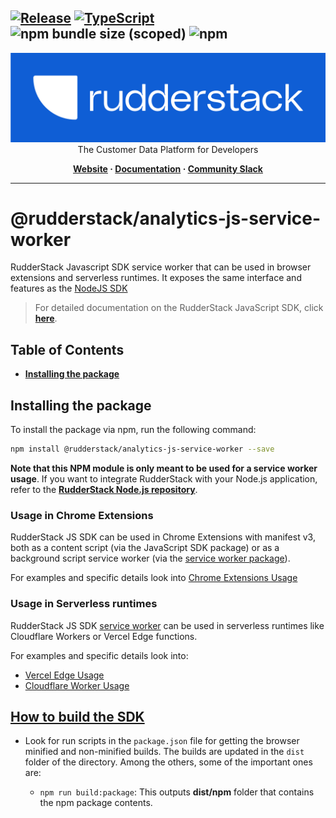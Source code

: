 ## [![Release](https://img.shields.io/npm/v/%40rudderstack/analytics-js-service-worker)](https://www.npmjs.com/package/@rudderstack/analytics-js-service-worker) [![TypeScript](https://img.shields.io/badge/%3C%2F%3E-TypeScript-%230074c1.svg)](https://www.typescriptlang.org/) ![npm bundle size (scoped)](https://img.shields.io/bundlephobia/min/%40rudderstack/analytics-js-service-worker) ![npm](https://img.shields.io/npm/dw/%40rudderstack/analytics-js-service-worker)

<p align="center">
  <a href="https://rudderstack.com/">
    <img alt="RudderStack" width="512" src="https://raw.githubusercontent.com/rudderlabs/rudder-sdk-js/develop/assets/rs-logo-full-light.jpg">
  </a>
  <br />
  <caption>The Customer Data Platform for Developers</caption>
</p>
<p align="center">
  <b>
    <a href="https://rudderstack.com">Website</a>
    ·
    <a href="https://rudderstack.com/docs/stream-sources/rudderstack-sdk-integration-guides/rudderstack-javascript-sdk/">Documentation</a>
    ·
    <a href="https://rudderstack.com/join-rudderstack-slack-community">Community Slack</a>
  </b>
</p>

---

# [](https://github.com/rudderlabs/rudder-sdk-js/blob/main/packages/analytics-js-service-worker/README.md#@rudderstack-analytics-js-service-worker)@rudderstack/analytics-js-service-worker

RudderStack Javascript SDK service worker that can be used in browser extensions and serverless runtimes.
It exposes the same interface and features as the [NodeJS SDK](https://www.rudderstack.com/docs/sources/event-streams/sdks/rudderstack-node-sdk/)

> For detailed documentation on the RudderStack JavaScript SDK, click [**here**](https://www.rudderstack.com/docs/sources/event-streams/sdks/rudderstack-javascript-sdk/).

## Table of Contents

- [**Installing the package**](https://github.com/rudderlabs/rudder-sdk-js/blob/main/packages/analytics-js-service-worker/README.md#installing-the-package)

## [](https://github.com/rudderlabs/rudder-sdk-js/blob/main/packages/analytics-js-service-worker/README.md#installing-the-package)Installing the package

To install the package via npm, run the following command:

```bash
npm install @rudderstack/analytics-js-service-worker --save
```

**Note that this NPM module is only meant to be used for a service worker usage**. If you want to integrate RudderStack with your Node.js application, refer to the [**RudderStack Node.js repository**](https://github.com/rudderlabs/rudder-sdk-node).

### Usage in Chrome Extensions

RudderStack JS SDK can be used in Chrome Extensions with manifest v3, both as a content script (via the JavaScript SDK package)
or as a background script service worker (via the [service worker package](https://www.npmjs.com/package/@rudderstack/analytics-js-service-worker)).

For examples and specific details look into [Chrome Extensions Usage](https://github.com/rudderlabs/rudder-sdk-js/blob/main/examples/chrome-extension/USAGE.md)

### Usage in Serverless runtimes

RudderStack JS SDK [service worker](https://www.npmjs.com/package/@rudderstack/analytics-js-service-worker) can be used
in serverless runtimes like Cloudflare Workers or Vercel Edge functions.

For examples and specific details look into:

- [Vercel Edge Usage](https://github.com/rudderlabs/rudder-sdk-js/blob/main/examples/serverless/USAGE.md)
- [Cloudflare Worker Usage](https://github.com/rudderlabs/rudder-sdk-js/blob/main/examples/serverless/USAGE.md)

## [How to build the SDK](https://github.com/rudderlabs/rudder-sdk-js/blob/main/packages/analytics-js-service-worker/README.md#how-to-build-the-sdk)

- Look for run scripts in the `package.json` file for getting the browser minified and non-minified builds. The builds are updated in the `dist` folder of the directory. Among the others, some of the important ones are:

  - `npm run build:package`: This outputs **dist/npm** folder that contains the npm package contents.
